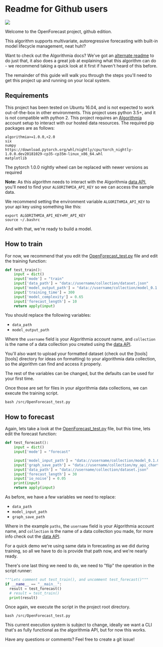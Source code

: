 # Readme for Github users

<img src="https://algorithmia.com/algorithms/timeseries/OpenForecast/badge"></img>

Welcome to the OpenForecast project, github edition.

This algorithm supports multivariate, autoregressive forecasting with built-in model lifecycle management, neat huh!? 

Want to check out the Algorithmia docs? We've got an [alternate readme][algoreadme] to do just that, it also does a great job
at explaining what this algorithm can do - we recommend taking a quick look at it first if haven't heard of this before.

The remainder of this guide will walk you through the steps you'll need to get this project
up and running on your local system.

##  Requirements


This project has been tested on Ubuntu 16.04, and is not expected to work out-of-the-box in other environments.
This project uses python 3.5+, and it is not compatible with python 2.
This project requires an [Algorithmia][algo] account setup to interact with our hosted data resources.
The required pip packages are as follows:
```
algorithmia>=1.0.0,<2.0
six
numpy
https://download.pytorch.org/whl/nightly/cpu/torch_nightly-1.0.0.dev20181029-cp35-cp35m-linux_x86_64.whl
matplotlib
```
The pytorch 1.0.0 nightly wheel can be replaced with newer versions as required

**Note:** As this algorithm needs to interact with the Algorithmia [data API][data], you'll need to find your `ALGORITHMIA_API_KEY` so we can access the sample data.

We recommend setting the environment variable `ALGORITHMIA_API_KEY` to your api key using something like this:

```
export ALGORITHMIA_API_KEY=MY_API_KEY
source ~/.bashrc

```
And with that, we're ready to build a model.

## How to train

For now, we recommend that you edit the [OpenForecast_test.py][test] file and edit the training function:

```python
def test_train():
    input = dict()
    input['mode'] = "train"
    input['data_path'] = "data://username/collection/dataset.json"
    input['model_output_path'] = "data://username/collection/model_0.1.0.zip"
    input['training_time'] = 300
    input['model_complexity'] = 0.65
    input['forecast_length'] = 10
    return apply(input)
```

You should replace the following variables:
* `data_path`
* `model_output_path`

Where the `username` field is your Algorithmia account name, and `collection` is the name of a data collection you created using
the [data API][dataspec].

You'll also want to upload your formatted dataset (check out the [tools][tools] directory for ideas on formatting) to your algorithmia data collection,
so the algorithm can find and access it properly.

The rest of the variables can be changed, but the defaults can be used for your first time.

Once those are set for files in your algorithmia data collections, we can execute the training script.

`bash /src/OpenForecast_test.py`

## How to forecast

Again, lets take a look at the [OpenForecast_test.py][test] file, but this time, lets edit the forecast function:

```python
def test_forecast():
    input = dict()
    input['mode'] = "forecast"

    input['model_input_path'] = "data://username/collection/model_0.1.0.zip"
    input['graph_save_path'] = "data://username/collection/my_api_chart.png"
    input['data_path'] = "data://username/collection/dataset.json"
    input['forecast_length'] = 30
    input['io_noise'] = 0.05
    print(input)
    return apply(input)
```

As before, we have a few variables we need to replace:
* `data_path`
* `model_input_path`
* `graph_save_path`

Where in the example `paths`, the  `username` field is your Algorithmia account name, and `collection` is the name of a data collection you made, for more info check out the [data API][dataspec].

For a quick demo we're using same data in forecasting as we did during training, so all we have to do is provide that path now, and we're nearly ready.

There's one last thing we need to do, we need to "flip" the operation in the script runner:

```python
"""Lets comment out test_train(), and uncomment test_forecast()"""
if __name__ == "__main__":
  result = test_forecast()
  # result = test_train()
  print(result)
```
Once again, we execute the script in the project root directory.

`bash /src/OpenForecast_test.py`

This current execution system is subject to change, ideally we want a CLI that's as fully functional as the algorithmia API,
but for now this works.

Have any questions or comments? Feel free to create a git issue!



[algo]: https://algorithmia.com/
[test]: ../src/OpenForecast_test.py
[data]: https://docs.algorithmia.com/#data-api-specification
[dataspec]: https://algorithmia.com/data/hosted
[algoreadme]: README.md